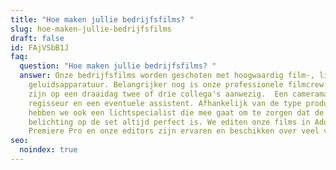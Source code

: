 ```yaml
---
title: "Hoe maken jullie bedrijfsfilms? "
slug: hoe-maken-jullie-bedrijfsfilms
draft: false
id: FAjVSbB1J
faq:
  question: "Hoe maken jullie bedrijfsfilms? "
  answer: Onze bedrijfsfilms worden geschoten met hoogwaardig film-, licht- en
    geluidsapparatuur. Belangrijker nog is onze professionele filmcrew. Vaak
    zijn op een draaidag twee of drie collega's aanwezig.  Een cameraman,
    regisseur en een eventuele assistent. Afhankelijk van de type productie
    hebben we ook een lichtspecialist die mee gaat om te zorgen dat de
    belichting op de set altijd perfect is. We editen onze films in Adobe
    Premiere Pro en onze editors zijn ervaren en beschikken over veel vakkennis.
seo:
  noindex: true
---
```


